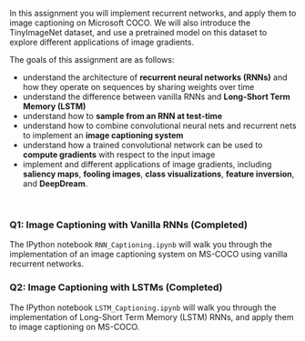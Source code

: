 In this assignment you will implement recurrent networks, and apply them to image captioning on Microsoft COCO. We will also introduce the TinyImageNet dataset, and use a pretrained model on this dataset to explore different applications of image gradients.

The goals of this assignment are as follows:

- understand the architecture of **recurrent neural networks (RNNs)** and how they operate on sequences by sharing weights over time
- understand the difference between vanilla RNNs and **Long-Short Term Memory (LSTM)**
- understand how to **sample from an RNN at test-time**
- understand how to combine convolutional neural nets and recurrent nets to implement an **image captioning system**
- understand how a trained convolutional network can be used to **compute gradients** with respect to the input image
- implement and different applications of image gradients, including **saliency maps**, **fooling images**, **class visualizations**, **feature inversion**, and **DeepDream**.

</br>

### Q1: Image Captioning with Vanilla RNNs (Completed)

The IPython notebook `RNN_Captioning.ipynb` will walk you through the implementation of an image captioning system on MS-COCO using vanilla recurrent networks.

### Q2: Image Captioning with LSTMs (Completed)

The IPython notebook `LSTM_Captioning.ipynb` will walk you through the implementation of Long-Short Term Memory (LSTM) RNNs, and apply them to image captioning on MS-COCO.